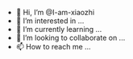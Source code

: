- 👋 Hi, I’m @I-am-xiaozhi
- 👀 I’m interested in ...
- 🌱 I’m currently learning ...
- 💞️ I’m looking to collaborate on ...
- 📫 How to reach me ...

<!---
I-am-xiaozhi/I-am-xiaozhi is a ✨ special ✨ repository because its `README.md` (this file) appears on your GitHub profile.
You can click the Preview link to take a look at your changes.
--->
